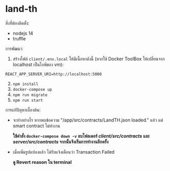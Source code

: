 # land-th

สิ่งที่ต้องติดตั้ง:
- nodejs 14
- truffle

การพัฒนา:
1. สร้างไฟล์ `client/.env.local` ให้มีเนื้อหาดังนี้ (หากใช้ Docker ToolBox ให้เปลี่ยนจาก localhost เป็นไอพีของ vm):

  ```
  REACT_APP_SERVER_URI=http://localhost:5000
  ```

2. `npm install`
3. `docker-compose up`
4. `npm run migrate`
5. `npm run start`

การแก้ปัญหาเบื้องต้น:
- จะทำอย่างไร หากพบข้อความ "/app/src/contracts/LandTH.json loaded." แล้ว แต่ smart contract ไม่ทำงาน

  **ใช้คำสั่ง `docker-compose down -v` ลบโฟลเดอร์ _client/src/contracts_ และ _server/src/contracts_ จากนั้นจึงเริ่มการทำงานอีกครั้ง**

- เมื่อเพิ่มรูปแปลงแล้ว ได้รับแจ้งเตือนว่า Transaction Failed

  **ดู Revert reason ใน terminal**
